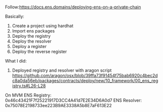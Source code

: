 Follow:https://docs.ens.domains/deploying-ens-on-a-private-chain

Basically:
1. Create a project using hardhat
2. Import ens packages
3. Deploy the registry
4. Deploy the resolver
5. Deploy a register
6. Deploy the reverse register


What I did:
1. Deployed registry and resolver with aragon script
https://github.com/aragon/osx/blob/39ffa73f91454f75bab6920c4bec2dc8a0da56eb/packages/contracts/deploy/new/10_framework/00_ens_registry.ts#L26-L28

On MVM
ENS Registry: 0x46c43421F7f25221917D3CC4A41d7E2E34D6A0d7
ENS Resolver: 0x75078E2198733ee223B9AE3338A5b8E7aF613E22
